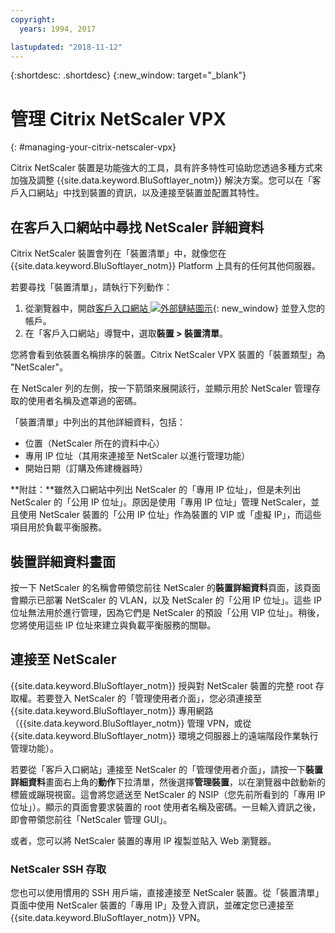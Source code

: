 ```yaml
---
copyright:
  years: 1994, 2017

lastupdated: "2018-11-12"
---
```


{:shortdesc: .shortdesc}
{:new_window: target="_blank"}

# 管理 Citrix NetScaler VPX
{: #managing-your-citrix-netscaler-vpx}

Citrix NetScaler 裝置是功能強大的工具，具有許多特性可協助您透過多種方式來加強及調整 {{site.data.keyword.BluSoftlayer_notm}} 解決方案。您可以在「客戶入口網站」中找到裝置的資訊，以及連接至裝置並配置其特性。  

## 在客戶入口網站中尋找 NetScaler 詳細資料

Citrix NetScaler 裝置會列在「裝置清單」中，就像您在 {{site.data.keyword.BluSoftlayer_notm}} Platform 上具有的任何其他伺服器。

若要尋找「裝置清單」，請執行下列動作：

1. 從瀏覽器中，開啟[客戶入口網站 ![外部鏈結圖示](../../icons/launch-glyph.svg "外部鏈結圖示")](https://control.softlayer.com/){: new_window} 並登入您的帳戶。
2. 在「客戶入口網站」導覽中，選取**裝置 > 裝置清單**。

您將會看到依裝置名稱排序的裝置。Citrix NetScaler VPX 裝置的「裝置類型」為 "NetScaler"。 

在 NetScaler 列的左側，按一下箭頭來展開該行，並顯示用於 NetScaler 管理存取的使用者名稱及遮罩過的密碼。 

「裝置清單」中列出的其他詳細資料，包括： 

* 位置（NetScaler 所在的資料中心）
* 專用 IP 位址（其用來連接至 NetScaler 以進行管理功能）
* 開始日期（訂購及佈建機器時）

**附註：**雖然入口網站中列出 NetScaler 的「專用 IP 位址」，但是未列出 NetScaler 的「公用 IP 位址」。原因是使用「專用 IP 位址」管理 NetScaler，並且使用 NetScaler 裝置的「公用 IP 位址」作為裝置的 VIP 或「虛擬 IP」，而這些項目用於負載平衡服務。

## 裝置詳細資料畫面 

按一下 NetScaler 的名稱會帶領您前往 NetScaler 的**裝置詳細資料**頁面，該頁面會顯示已部署 NetScaler 的 VLAN，以及 NetScaler 的「公用 IP 位址」。這些 IP 位址無法用於進行管理，因為它們是 NetScaler 的預設「公用 VIP 位址」。稍後，您將使用這些 IP 位址來建立與負載平衡服務的關聯。

## 連接至 NetScaler

{{site.data.keyword.BluSoftlayer_notm}} 授與對 NetScaler 裝置的完整 root 存取權。若要登入 NetScaler 的「管理使用者介面」，您必須連接至 {{site.data.keyword.BluSoftlayer_notm}} 專用網路（{{site.data.keyword.BluSoftlayer_notm}} 管理 VPN，或從 {{site.data.keyword.BluSoftlayer_notm}} 環境之伺服器上的遠端階段作業執行管理功能）。 

若要從「客戶入口網站」連接至 NetScaler 的「管理使用者介面」，請按一下**裝置詳細資料**畫面右上角的**動作**下拉清單，然後選擇**管理裝置**，以在瀏覽器中啟動新的標籤或蹦現視窗。這會將您遞送至 NetScaler 的 NSIP（您先前所看到的「專用 IP 位址」）。顯示的頁面會要求裝置的 root 使用者名稱及密碼。一旦輸入資訊之後，即會帶領您前往「NetScaler 管理 GUI」。 

或者，您可以將 NetScaler 裝置的專用 IP 複製並貼入 Web 瀏覽器。

### NetScaler SSH 存取

您也可以使用慣用的 SSH 用戶端，直接連接至 NetScaler 裝置。從「裝置清單」頁面中使用 NetScaler 裝置的「專用 IP」及登入資訊，並確定您已連接至 {{site.data.keyword.BluSoftlayer_notm}} VPN。 
